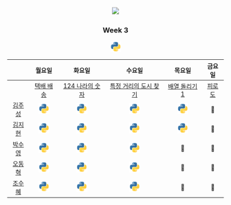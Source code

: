 <div align="center">
  <h3><img src="https://user-images.githubusercontent.com/46666296/133788774-1bba4108-db05-4d35-88ac-e355f29040a0.png"></h3>

  ### <center>**Week 3**</center>
  <!--Python-->
  <img src="https://raw.githubusercontent.com/vscode-icons/vscode-icons/master/icons/file_type_python.svg" height="25"/>
  
  <!--문제를 풀었으면 위의 아이콘을 복사해서 붙여넣기-->
  <!--링크 삽입할 때 Forked Repo(개인 저장소)가 아닌 Remote Repo(원본 저장소) 주소를 붙여넣을 것-->
  ||월요일|화요일|수요일|목요일|금요일|
  |:---------------:|:---------------:|:---------------:|:---------------:|:---------------:|:---------------:|
  ||[택배 배송](https://www.acmicpc.net/problem/5972)|[124 나라의 숫자](https://school.programmers.co.kr/learn/courses/30/lessons/12899)|[특정 거리의 도시 찾기](https://www.acmicpc.net/problem/18352)|[배열 돌리기1](https://www.acmicpc.net/problem/16926)|[피로도](https://school.programmers.co.kr/learn/courses/30/lessons/87946)|
  |[김주성](https://github.com/kjs2109)| [<img src="https://raw.githubusercontent.com/vscode-icons/vscode-icons/master/icons/file_type_python.svg" height="25"/>](./BOJ5972_김주성.py) | [<img src="https://raw.githubusercontent.com/vscode-icons/vscode-icons/master/icons/file_type_python.svg" height="25"/>](./124_나라의_숫자_김주성.py) | [<img src="https://raw.githubusercontent.com/vscode-icons/vscode-icons/master/icons/file_type_python.svg" height="25"/>](./BOJ18352_김주성.py) | [<img src="https://raw.githubusercontent.com/vscode-icons/vscode-icons/master/icons/file_type_python.svg" height="25"/>](./BOJ16926_김주성.py) | 🧠 |
  |[김지현](https://github.com/codehyunn)| [<img src="https://raw.githubusercontent.com/vscode-icons/vscode-icons/master/icons/file_type_python.svg" height="25"/>](./BOJ5972_김지현.py) | [<img src="https://raw.githubusercontent.com/vscode-icons/vscode-icons/master/icons/file_type_python.svg" height="25"/>](./124_나라의_숫자_김지현.py) | [<img src="https://raw.githubusercontent.com/vscode-icons/vscode-icons/master/icons/file_type_python.svg" height="25"/>](./BOJ18352_김지현.py) |  [<img src="https://raw.githubusercontent.com/vscode-icons/vscode-icons/master/icons/file_type_python.svg" height="25"/>](./BOJ16926_김지현.py) | 🧠 |
  |[박수영](https://github.com/nstalways)| [<img src="https://raw.githubusercontent.com/vscode-icons/vscode-icons/master/icons/file_type_python.svg" height="25"/>](./BOJ5972_박수영.py) | [<img src="https://raw.githubusercontent.com/vscode-icons/vscode-icons/master/icons/file_type_python.svg" height="25"/>](./124_나라의_숫자_박수영.py) | [<img src="https://raw.githubusercontent.com/vscode-icons/vscode-icons/master/icons/file_type_python.svg" height="25"/>](./BOJ18352_박수영.py) | 🧠 | 🧠 |
  |[오동혁](https://github.com/97DongHyeokOH)|[<img src="https://raw.githubusercontent.com/vscode-icons/vscode-icons/master/icons/file_type_python.svg" height="25"/>](./BOJ5972_오동혁.py)|[<img src="https://raw.githubusercontent.com/vscode-icons/vscode-icons/master/icons/file_type_python.svg" height="25"/>](./124_나라의_숫자_오동혁.py)|[<img src="https://raw.githubusercontent.com/vscode-icons/vscode-icons/master/icons/file_type_python.svg" height="25"/>](./BOJ18352_오동혁.py)| 🧠 | 🧠 |
  |[조수혜](https://github.com/suhyehye)| <img src="https://raw.githubusercontent.com/vscode-icons/vscode-icons/master/icons/file_type_python.svg" height="25"/> | <img src="https://raw.githubusercontent.com/vscode-icons/vscode-icons/master/icons/file_type_python.svg" height="25"/> | <img src="https://raw.githubusercontent.com/vscode-icons/vscode-icons/master/icons/file_type_python.svg" height="25"/> | 🧠 | 🧠 |
</div>
